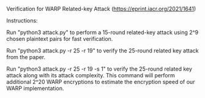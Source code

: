 Verification for WARP Related-key Attack (https://eprint.iacr.org/2021/1641)

Instructions:

Run "python3 attack.py" to perform a 15-round related-key attack using 2^9 chosen plaintext pairs for fast verification.

Run "python3 attack.py -r 25 -r 19" to verify the 25-round related key attack from the paper.

Run "python3 attack.py -r 25 -r 19 -s 1" to verify the 25-round related key attack along with its attack complexity. This command will perform additional 2^20 WARP encryptions to estimate the encryption speed of our WARP implementation.
